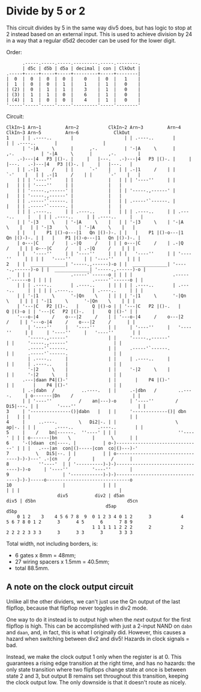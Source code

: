 Divide by 5 or 2
================

This circuit divides by 5 in the same way div5 does, but has logic to stop at
2 instead based on an external input. This is used to achieve division by 24 in
a way that a regular d5d2 decoder can be used for the lower digit.

Order:

```
      .-----.-----.-----.---------.-----.--------.
      | d5c | d5b | d5a | decimal | con | ClkOut |
.-----+-----+-----+-----+---------+-----+--------|
|  0  |  0  |  0  |  0  |    0    |  0  |   1    |
|  1  |  0  |  0  |  1  |    1    |  1  |   0    |
| (2) |  0  |  1  |  1  |    3    |  1  |   0    |
| (3) |  1  |  1  |  0  |    6    |  1  |   0    |
| (4) |  1  |  0  |  0  |    4    |  1  |   0    |
'-----'-----'-----'-----'---------'-----'--------'
```

Circuit:

```
ClkIn~1 Arn~1         Arn~2           ClkIn~2 Arn~3         Arn~4           ClkIn~3 Arn~5         Arn~6             ClkOut
1     | | .----..       |                   | | .----..       |                   | | .----..       |                 |
      | '-|A     \      |      ,-.          | '-|A     \      |      ,-.          | '-|A     \      |      ,-.        |
    .-)---|4   P3 |()-. |     |   |---.   .-)---|4   P3 |()-. |     |   |---.   .-)---|4   P3 |()-. |     |   |---.   |
    | | .-|1     /    | |      `-'    |   | | .-|1     /    | |      `-'    |   | | .-|1     /    | |      `-'    |   |
    | | | '----''     | |             |   | | | '----''     | |             |   | | | '----''     | |             |   |
    | | '-----.,------' |             |   | | '-----.,------' |             |   | | '-----.,------' |             |   |
    | | .-----'`------. |             |   | | .-----'`------. |             |   | | .-----'`------. |             |   |
    | | | .----..     | | .----..     |   | | | .----..     | | .----..     |   | | | .----..     | | .----..     |   |
    | | '-|3     \    | '-|A     \    |   | | '-|3     \    | '-|A     \    |   | | '-|3     \    | '-|A     \    |   |
    | |   |    P1 |()-o---|1   Qn |()-)-. | |   |    P1 |()-o---|1   Qn |()-)-. | |   |    P1 |()-o---|1   Qn |()-)-. |
    | o---|C     /    | .-|Q     /    | | | o---|C     /    | .-|Q     /    | | | o---|C     /    | .-|Q     /    | | |
    | |   '----''     | | '----''     | | | |   '----''     | | '----''     | | | |   '----''     | | '----''     | | |
2   | |  _____________| '-----.,------)-o | |  _____________| '-----.,------)-o | |  _____________| '-----.,------)-o |
    | | |               .-----'`------o | | | |               .-----'`------o | | | |               .-----'`------o | |
    | | | .----..       | .----..     | | | | | .----..       | .----..     | | | | | .----..       | .----..     | | |
    | | '-|1     \      '-|Qn    \    | | | | '-|1     \      '-|Qn    \    | | | | '-|1     \      '-|Qn    \    | | |
    | '---|C   P2 |()-.   |     Q |()-o | | '---|C   P2 |()-.   |     Q |()-o | | '---|C   P2 |()-.   |     Q |()-' | |
    '---o-|4     /    o---|2     /    | | '---o-|4     /    o---|2     /    | | '---o-|4     /    o---|2     /      | |
        | '----''     |   '----''     | |     | '----''     |   '----''     | |     | '----''     |   '----''       | |
        '-----.,------'               | |     '-----.,------'               | |     '-----.,------'                 | |
        .-----'`------.               | |     .-----'`------.               | |     .-----'`------.                 | |
        | .----..     |               | |     | .----..     |               | |     | .----..     |                 | |
        '-|2     \    |               | |     '-|2     \    |               | |     '-|2     \    |                 | |
      .---|daan P4|()-'               | |       |    P4 |()-'               | |       |    P4 |()-'                 | |
      | .-|dabn  /          ..----.   | |     .-|dbn   /        ..----.     | o-------|Dn    /                      | |
      | | '----''          /    an|---)-o     | '----''        /   Di5|---. | |       '----''                       | |
3     | '---------------()|dabn   |   | |     '-------------()| dbn   |   | | |                                     | |
4     |     ..----.        \   Di2|-. | |                      \    ap|-. | | |       .----..         .----..       | |
5     |    /    bn|------.  ''----' | | |                       ''----' | | | o-------|bn    \        |      \      | |
6     '-()daan  cn|----. |          | o-)-------------------------------' | | |   .---|an  con|()-----|con  co|()---)-'
7          \   Di5|--. | |          | | o---------------------------------)-)-)---' .-|cn    /        |      /      |
8           ''----'  | | '----------)-)-)---------------------------------)-)-o     | '----''         '----''       |
9                    | '------------)-)-)---------------------------------)-)-)-----o-------------------------------o
10                   |              | | |                                 | | |                                     |
                   div5          div2 | d5an                           div5 | d5bn                                  d5cn
                                     d5ap                                  d5bp
    0 1 2    3    4 5 6 7 8  9  0 1 2 3 4 0 1 2      3           4      5 6 7 8 0 1 2      3      4 5      6      7 8 9
                                1 1 1 1 1 2 2 2      2           2      2 2 2 2 3 3 3      3      3 3      3      3 3 3
```

Total width, not including borders, is:

 - 6 gates x 8mm = 48mm;
 - 27 wiring spacers x 1.5mm = 40.5mm;
 - total 88.5mm.

A note on the clock output circuit
----------------------------------

Unlike all the other dividers, we can't just use the Qn output of the last
flipflop, because that flipflop never toggles in div2 mode.

One way to do it instead is to output high when the *next* output for the first
flipflop is high. This can be accomplished with just a 2-input NAND on `dabn`
and `daan`, and, in fact, this is what I originally did. However, this causes a
hazard when switching between div2 and div5! Hazards in clock signals = bad.

Instead, we make the clock output 1 only when the register is at 0. This
guarantees a rising edge transition at the right time, and has no hazards: the
only state transition where two flipflops change state at once is between state
2 and 3, but output B remains set throughout this transition, keeping the
clock output low. The only downside is that it doesn't route as nicely.
